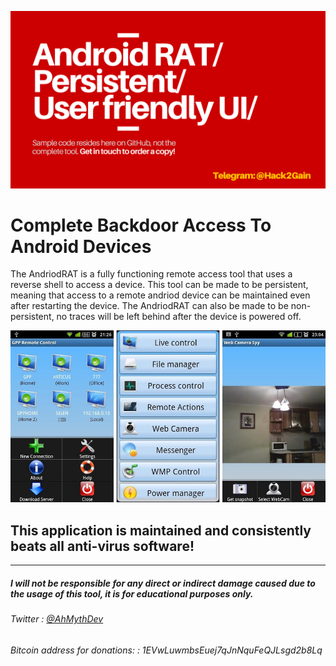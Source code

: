 <p align="center">
  <img src="Andriod RAT_ Persistent_ User friendly UI_.png" width="1000"/>
</p>

# Complete Backdoor Access To Android Devices
The AndriodRAT is a fully functioning remote access tool that uses a reverse shell to access a device.
This tool can be made to be persistent, meaning that access to a remote andriod device can be maintained even after restarting the device.
The AndriodRAT can also be made to be non-persistent, no traces will be left behind after the device is powered off.

<p align="center">
  <img src="GPP-Remote-Control-120504.jpg" width="750"/>
</p>

## This application is maintained and consistently beats all anti-virus software!

---------------------------------------------------------------
##### I will not be responsible for any direct or indirect damage caused due to the usage of this tool, it is for educational purposes only.
###### Twitter : <a href="https://twitter.com/AhMythDev"> @AhMythDev </a>
###### Bitcoin address for donations:  : 1EVwLuwmbsEuej7qJnNquFeQJLsgd2b8Lq
